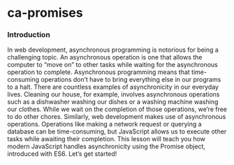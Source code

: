 # ca-promises

### Introduction
In web development, asynchronous programming is notorious for being a challenging topic.
An asynchronous operation is one that allows the computer to “move on” to other tasks while waiting for the asynchronous operation to complete. Asynchronous programming means that time-consuming operations don’t have to bring everything else in our programs to a halt.
There are countless examples of asynchronicity in our everyday lives. Cleaning our house, for example, involves asynchronous operations such as a dishwasher washing our dishes or a washing machine washing our clothes. While we wait on the completion of those operations, we’re free to do other chores.
Similarly, web development makes use of asynchronous operations. Operations like making a network request or querying a database can be time-consuming, but JavaScript allows us to execute other tasks while awaiting their completion.
This lesson will teach you how modern JavaScript handles asynchronicity using the Promise object, introduced with ES6. Let’s get started!
